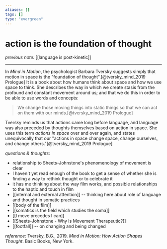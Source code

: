 ```yaml
---
aliases: []
tags: []
type: "evergreen"
---
```


# action is the foundation of thought

_previous note:_ [[language is post-kinetic]]

---

In _Mind in Motion_, the psychologist Barbara Tversky suggests simply that motion in space is the "foundation of thought".[@tversky_mind_2019 Prologue] It is a book about how humans think about space and how we use space to think. She describes the way in which we create stasis from the profound and constant movement around us; and that we do this in order to be able to use words and concepts:

>We change those moving things into static things so that we can act on them with our minds.[@tversky_mind_2019 Prologue]

Tversky reminds us that actions came long before language, and language was also preceded by thoughts themselves based on action in space. She uses this term _actions in space_ over and over again, and states unequivocally that our "actions in space change space, change ourselves, and change others."[@tversky_mind_2019 Prologue] 


_questions & thoughts:_

- relationship to Sheets-Johnstone's phenomenology of movement is clear  
- I haven't yet read enough of the book to get a sense of whether she is finding a way to rethink thought or to celebrate it
- it has me thinking about the way film works, and possible relationships to the haptic and touch in film
- [[internal and external attention]] -- thinking here about role of language and thought in somatic practices
- [[body of the film]]
- [[somatics is the field which studies the soma]]
- [[I move precedes I can]]
- [[Sheets-Johnstone - Why Is Movement Therapeutic?]]
- [[footfall]] -- on changing and being changed



_reference:_ Tversky, B.G., 2019. _Mind in Motion: How Action Shapes Thought_. Basic Books, New York.

